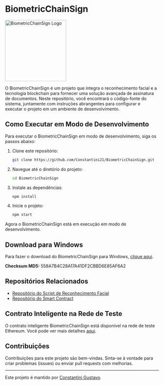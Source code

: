 # BiometricChainSign

<img src="https://bafybeifayhmtseoi7cqm322aaiilaweodao5dxjnsh6fqbtqp4bhbwddo4.ipfs.w3s.link/icon.png" alt="BiometricChainSign Logo" width="200">

O BiometricChainSign é um projeto que integra o reconhecimento facial e a tecnologia blockchain para fornecer uma solução avançada de assinatura de documentos. Neste repositório, você encontrará o código-fonte do sistema, juntamente com instruções abrangentes para configurar e executar o projeto em um ambiente de desenvolvimento.

## Como Executar em Modo de Desenvolvimento

Para executar o BiometricChainSign em modo de desenvolvimento, siga os passos abaixo:

1. Clone este repositório:

   ```bash
   git clone https://github.com/Constantini21/BiometricChainSign.git
   ```

2. Navegue até o diretório do projeto:

   ```bash
   cd BiometricChainSign
   ```

3. Instale as dependências:

   ```bash
   npm install
   ```

4. Inicie o projeto:

   ```bash
   npm start
   ```

Agora o BiometricChainSign está em execução em modo de desenvolvimento.

## Download para Windows

Para fazer o download do BiometricChainSign para Windows, [clique aqui](https://drive.google.com/file/d/19tzO8RkieATcnF_O4R3jTsXg41n3S2de/view?usp=drive_link).

**Checksum MD5:** 558A7B4C28A17A41DF2CBBD6E85AF6A2

## Repositórios Relacionados

- [Repositório do Script de Reconhecimento Facial](https://github.com/BiometricChainSign/BiometricChainSign-face-recognition)
- [Repositório do Smart Contract](https://github.com/BiometricChainSign/BiometricChainSign-smart-contract)

## Contrato Inteligente na Rede de Teste

O contrato inteligente BiometricChainSign está disponível na rede de teste Ethereum. Você pode ver mais detalhes [aqui](https://sepolia.etherscan.io/address/0x202d46dCE27b6fC582A967eb0e9Aa5cd6072015a).

## Contribuições

Contribuições para este projeto são bem-vindas. Sinta-se à vontade para criar problemas (issues) ou enviar pull requests com melhorias.

---

Este projeto é mantido por [Constantini Gustavo](https://github.com/Constantini21).
